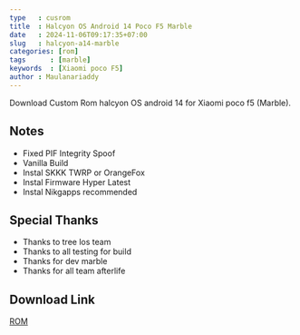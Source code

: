 ```yaml
---
type   : cusrom
title  : Halcyon OS Android 14 Poco F5 Marble
date   : 2024-11-06T09:17:35+07:00
slug   : halcyon-a14-marble
categories: [rom]
tags      : [marble]
keywords  : [Xiaomi poco F5]
author : Maulanariaddy
---
```


Download Custom Rom halcyon OS android 14  for Xiaomi poco f5 (Marble).


## Notes
- Fixed PIF Integrity Spoof
- Vanilla Build
- Instal SKKK TWRP or OrangeFox
- Instal Firmware Hyper Latest
- Instal Nikgapps recommended

## Special Thanks
- Thanks to tree los team
- Thanks to all testing for build
- Thanks for dev marble
- Thanks for all team afterlife


## Download Link
[ROM](https://sourceforge.net/projects/testbuildmarble/files/halcyon/)